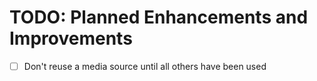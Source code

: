# TODO: Planned Enhancements and Improvements

- [ ] Don't reuse a media source until all others have been used
 